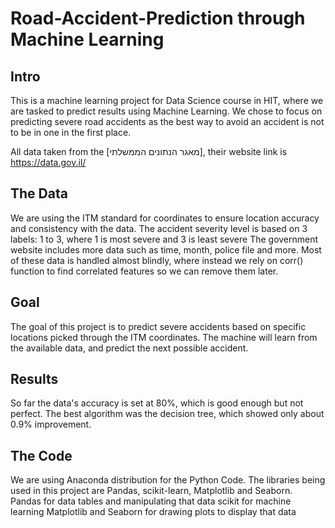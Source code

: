 # Road-Accident-Prediction through Machine Learning

## Intro
This is a machine learning project for Data Science course in HIT, where we are tasked to predict results using Machine Learning. We chose to focus on predicting severe road accidents as the best way to avoid an accident is not to be in one in the first place.

All data taken from the [מאגר הנתונים הממשלתי], their website link is https://data.gov.il/

## The Data
We are using the ITM standard for coordinates to ensure location accuracy and consistency with the data.
The accident severity level is based on 3 labels: 1 to 3, where 1 is most severe and 3 is least severe
The government website includes more data such as time, month, police file and more. Most of these data is handled almost blindly, where instead we rely on corr() function to find correlated features so we can remove them later.

## Goal
The goal of this project is to predict severe accidents based on specific locations picked through the ITM coordinates. The machine will learn from the available data, and predict the next possible accident.

## Results
So far the data's accuracy is set at 80%, which is good enough but not perfect. The best algorithm was the decision tree, which showed only about 0.9% improvement.

## The Code
We are using Anaconda distribution for the Python Code. The libraries being used in this project are Pandas, scikit-learn, Matplotlib and Seaborn.
Pandas for data tables and manipulating that data
scikit for machine learning
Matplotlib and Seaborn for drawing plots to display that data
